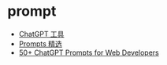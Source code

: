 # prompt

- [ChatGPT 工具](https://github.com/yzfly/awesome-chatgpt-zh/blob/main/docs/ChatGPT_tools.md#chatgpt-%E5%B7%A5%E5%85%B7)
- [Prompts 精选](https://github.com/yzfly/wonderful-prompts)
- [50+ ChatGPT Prompts for Web Developers](https://www.builder.io/blog/ai-prompts-for-web-developers-chatgpt)
